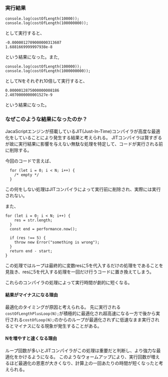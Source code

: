 ### 実行結果

```
console.log(costOfLength(10000));
console.log(costOfLength(100000000));
```

として実行すると、

```
-0.0000012709000000313607
1.6881669999997938e-8
```

という結果になった。また,

```
console.log(costOfLength(100000));
console.log(costOfLength(1000000000));
```

としてNをそれぞれ10倍して実行すると、

```
0.0000012875000000008186
2.4070000000001527e-9
```

という結果になった。

### なぜこのような結果になったのか？

JacaScriptエンジンが搭載しているJIT(Just-In-Time)コンパイラが高度な最適化をしていることにより発生する結果と考えられる。
JITコンパイラは賢すぎるが故に実行結果に影響を与えない無駄な処理を特定して、コードが実行される前に削除する。

今回のコードで言えば、

```
  for (let i = 0; i < N; i++) {
    /* empty */
  }
```

この何をしない処理はJITコンパイラによって実行前に削除され、実際には実行されない。

また、

```
for (let i = 0; i < N; i++) {
    res = str.length;
  }
  const end = performance.now();

  if (res !== 5) {
    throw new Error("something is wrong");
  }
  return end - start;
}
```

この処理ではループは最終的に変数resに5を代入するだけの処理をであることを見抜き、resに5を代入する処理を一回だけ行うコードに置き換えてしまう。

これらのコンパイラの処理によって実行時間が劇的に短くなる。

#### 結果がマイナスになる理由

最適化のタイミングが原因と考えられる。
先に実行される`costOfLengthPlusLoop(N);`が積極的に最適化され超高速になる一方で後から実行される`costOfLoop(N);`のからのループが最適化されずに低速なまま実行されるとマイナスになる現象が発生することがある。

#### Nを増やすと速くなる理由

ループ回数が多いとJITコンパイラがこの処理は重要だと判断し、より強力な最適化をかけるようになる。
このようなウォームアップにより、実行回数が増えるほど最適化の恩恵が大きくなり、計算上の一回あたりの時間が短くなったと考えられる。
